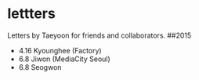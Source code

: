 # lettters
Letters by Taeyoon for friends and collaborators.
##2015
- 4.16 Kyounghee (Factory)
- 6.8 Jiwon (MediaCity Seoul)
- 6.8 Seogwon 
